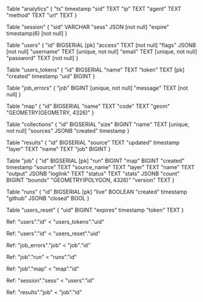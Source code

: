 Table "analytics" {
  "ts" timestamp
  "sid" TEXT
  "ip" TEXT
  "agent" TEXT
  "method" TEXT
  "url" TEXT
}

Table "session" {
  "sid" VARCHAR
  "sess" JSON [not null]
  "expire" timestamp(6) [not null]
}

Table "users" {
  "id" BIGSERIAL [pk]
  "access" TEXT [not null]
  "flags" JSONB [not null]
  "username" TEXT [unique, not null]
  "email" TEXT [unique, not null]
  "password" TEXT [not null]
}

Table "users_tokens" {
  "id" BIGSERIAL
  "name" TEXT
  "token" TEXT [pk]
  "created" timestamp
  "uid" BIGINT
}

Table "job_errors" {
  "job" BIGINT [unique, not null]
  "message" TEXT [not null]
}

Table "map" {
  "id" BIGSERIAL
  "name" TEXT
  "code" TEXT
  "geom" "GEOMETRY(GEOMETRY, 4326)"
}

Table "collections" {
  "id" BIGSERIAL
  "size" BIGINT
  "name" TEXT [unique, not null]
  "sources" JSONB
  "created" timestamp
}

Table "results" {
  "id" BIGSERIAL
  "source" TEXT
  "updated" timestamp
  "layer" TEXT
  "name" TEXT
  "job" BIGINT
}

Table "job" {
  "id" BIGSERIAL [pk]
  "run" BIGINT
  "map" BIGINT
  "created" timestamp
  "source" TEXT
  "source_name" TEXT
  "layer" TEXT
  "name" TEXT
  "output" JSONB
  "loglink" TEXT
  "status" TEXT
  "stats" JSONB
  "count" BIGINT
  "bounds" "GEOMETRY(POLYGON, 4326)"
  "version" TEXT
}

Table "runs" {
  "id" BIGSERIAL [pk]
  "live" BOOLEAN
  "created" timestamp
  "github" JSONB
  "closed" BOOL
}

Table "users_reset" {
  "uid" BIGINT
  "expires" timestamp
  "token" TEXT
}


Ref: "users"."id" < "users_tokens"."uid"

Ref: "users"."id" < "users_reset"."uid"

Ref: "job_errors"."job" < "job"."id"

Ref: "job"."run" < "runs"."id"

Ref: "job"."map" < "map"."id"

Ref: "session"."sess" < "users"."id"

Ref: "results"."job" < "job"."id"
